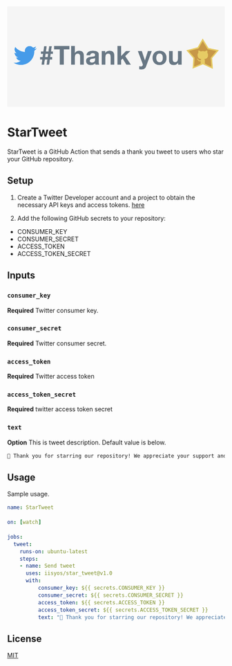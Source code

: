 <img src="./thumbnail.png" />

# StarTweet

StarTweet is a GitHub Action that sends a thank you tweet to users who star your GitHub repository.

## Setup

1. Create a Twitter Developer account and a project to obtain the necessary API keys and access tokens.
[here](https://developer.twitter.com/en)

2. Add the following GitHub secrets to your repository:
- CONSUMER_KEY
- CONSUMER_SECRET
- ACCESS_TOKEN
- ACCESS_TOKEN_SECRET

## Inputs

### `consumer_key `

**Required** Twitter consumer key.

### `consumer_secret `

**Required** Twitter consumer secret.

### `access_token `

**Required** Twitter access token

### `access_token_secret `

**Required** twitter access token secret

### `text `

**Option** This is tweet description.
Default value is below.

```txt
🌟 Thank you for starring our repository! We appreciate your support and will continue to deliver great content! 😃 #GitHub #Star
```

## Usage

Sample usage.

```yml
name: StarTweet

on: [watch]

jobs:
  tweet:
    runs-on: ubuntu-latest
    steps:
    - name: Send tweet
      uses: iisyos/star_tweet@v1.0
      with:
          consumer_key: ${{ secrets.CONSUMER_KEY }}
          consumer_secret: ${{ secrets.CONSUMER_SECRET }}
          access_token: ${{ secrets.ACCESS_TOKEN }}
          access_token_secret: ${{ secrets.ACCESS_TOKEN_SECRET }}
          text: "🌟 Thank you for starring our repository! We appreciate your support and will continue to deliver great content! 😃 #GitHub #Star" # option

```

## License

[MIT](https://choosealicense.com/licenses/mit/)